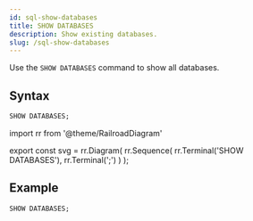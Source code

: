 ```yaml
---
id: sql-show-databases
title: SHOW DATABASES
description: Show existing databases.
slug: /sql-show-databases
---
```


Use the `SHOW DATABASES` command to show all databases.

## Syntax

```sql
SHOW DATABASES;
```


import rr from '@theme/RailroadDiagram'

export const svg = rr.Diagram(
    rr.Sequence(
        rr.Terminal('SHOW DATABASES'),
        rr.Terminal(';')
    )
);

<drawer SVG={svg} />



## Example

```sql
SHOW DATABASES;
```